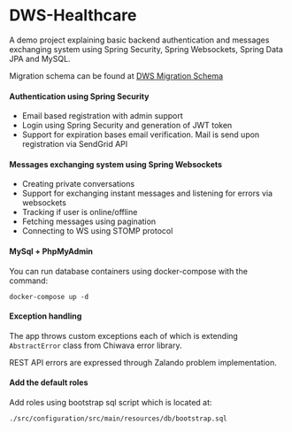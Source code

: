 # DWS-Healthcare
A demo project explaining basic backend authentication and messages exchanging system using Spring Security, Spring Websockets, Spring Data JPA and MySQL.

Migration schema can be found at
[DWS Migration Schema](https://github.com/DarioNevistic/dws-healthcare/blob/master/src/configuration/src/main/resources/db/migration/V1__initial_schema.sql)


#### Authentication using Spring Security
 - Email based registration with admin support
 - Login using Spring Security and generation of JWT token
 - Support for expiration bases email verification. Mail is send upon registration via SendGrid API


#### Messages exchanging system using Spring Websockets
 - Creating private conversations
 - Support for exchanging instant messages and listening for errors via websockets
 - Tracking if user is online/offline
 - Fetching messages using pagination
 - Connecting to WS using STOMP protocol

#### MySql + PhpMyAdmin
You can run database containers using docker-compose with the command:

`docker-compose up -d`
  
  
#### Exception handling
The app throws custom exceptions each of which is extending `AbstractError` class from Chiwava error library.

REST API errors are expressed through Zalando problem implementation.


#### Add the default roles
 Add roles using bootstrap sql script which is located at:

`./src/configuration/src/main/resources/db/bootstrap.sql`



